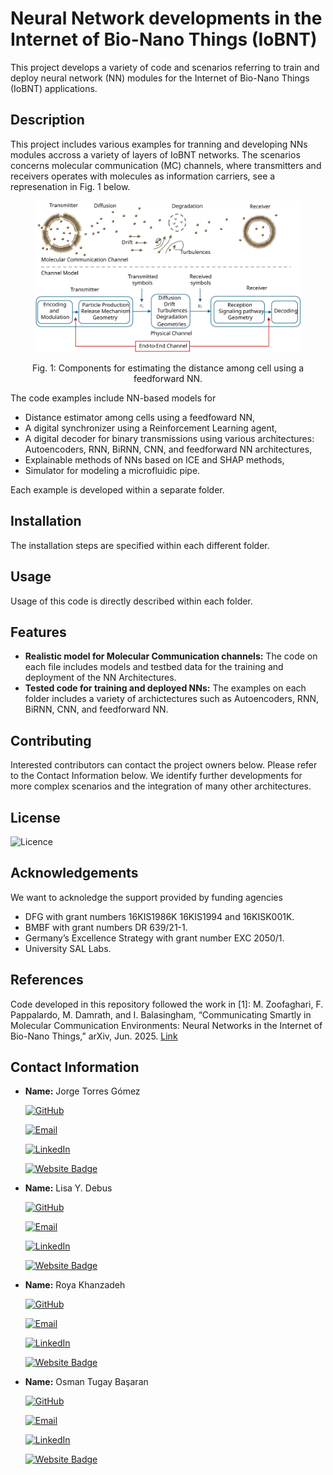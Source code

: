 # Neural Network developments in the Internet of Bio-Nano Things (IoBNT)
This project develops a variety of code and scenarios referring to train and deploy neural network (NN) modules for the Internet of Bio-Nano Things (IoBNT) applications.

## Description
This project includes various examples for tranning and developing NNs modules accross a variety of layers of IoBNT networks.
The scenarios concerns molecular communication (MC) channels, where transmitters and receivers operates with molecules as information carriers, see a represenation in Fig. 1 below.

<figure>
    <p align="center">
        <img src="https://github.com/tkn-tub/NN_molecular_communications/blob/main/Figures/channel.svg?raw=true" alt="nn" width="500">
    </p>
</figure>
<p align="center">
Fig. 1: Components for estimating the distance among cell using a feedforward NN.
</p>

The code examples include NN-based models for 

- Distance estimator among cells using a feedfoward NN,
- A digital synchronizer using a Reinforcement Learning agent,
- A digital decoder for binary transmissions using various architectures: Autoencoders, RNN, BiRNN, CNN, and feedforward NN architectures,
- Explainable methods of NNs based on ICE and SHAP methods,
- Simulator for modeling a microfluidic pipe.
 
 Each example is developed within a separate folder.


## Installation
The installation steps are specified within each different folder.

## Usage

Usage of this code is directly described within each folder.

## Features
- **Realistic model for Molecular Communication channels:** The code on each file includes models and testbed data for the training and deployment of the NN Architectures.
- **Tested code for training and deployed NNs:** The examples on each folder includes a variety of archictectures such as Autoencoders, RNN, BiRNN, CNN, and feedforward NN.

## Contributing
Interested contributors can contact the project owners below. Please refer to the Contact Information below. We identify further developments for more complex scenarios and the integration of many other architectures.

## License
![Licence](https://img.shields.io/github/license/larymak/Python-project-Scripts)

## Acknowledgements
We want to acknoledge the support provided by funding agencies 
- DFG with grant numbers 16KIS1986K 16KIS1994 and 16KISK001K.
- BMBF with grant numbers DR 639/21-1.
- Germany’s Excellence Strategy with grant number EXC 2050/1.
- University SAL Labs.

## References
Code developed in this repository followed the work in
<a name="fn1">[1]</a>: M. Zoofaghari, F. Pappalardo, M. Damrath, and I. Balasingham, “Communicating Smartly in Molecular Communication Environments: Neural Networks in the Internet of Bio-Nano Things,” arXiv, Jun. 2025. [Link](linktoarxiv)

## Contact Information

- **Name:** Jorge Torres Gómez

    [![GitHub](https://img.shields.io/badge/GitHub-181717?logo=github)](https://github.com/jorge-torresgomez)

    [![Email](https://img.shields.io/badge/Email-jorge.torresgomez@ieee.org-D14836?logo=gmail&logoColor=white)](mailto:jorge.torresgomez@ieee.org)

    [![LinkedIn](https://img.shields.io/badge/LinkedIn-torresgomez-blue?logo=linkedin&style=flat-square)](https://www.linkedin.com/in/torresgomez/)

    [![Website Badge](https://img.shields.io/badge/Website-Homepage-blue?logo=web)](https://www.tkn.tu-berlin.de/team/torres-gomez/)


- **Name:** Lisa Y. Debus

    [![GitHub](https://img.shields.io/badge/GitHub-181717?logo=github)](https://github.com/lyDebus)

    [![Email](https://img.shields.io/badge/Email-email-D14836?logo=gmail&logoColor=white)](mailto:debus@ccs-labs.org)

    [![LinkedIn](https://img.shields.io/badge/LinkedIn-Lisa-blue?logo=linkedin&style=flat-square)](https://www.linkedin.com/in/lisa-yvonne-debus-844876127/)

    [![Website Badge](https://img.shields.io/badge/Website-Homepage-blue?logo=web)](https://www.tkn.tu-berlin.de/team/debus/)

- **Name:** Roya Khanzadeh

    [![GitHub](https://img.shields.io/badge/GitHub-181717?logo=github)](https://github.com/ROYA_USER)

    [![Email](https://img.shields.io/badge/Email-roya.khanzadeh@jku.at-D14836?logo=gmail&logoColor=white)](mailto:roya.khanzadeh@jku.at)

    [![LinkedIn](https://img.shields.io/badge/LinkedIn-Roya-blue?logo=linkedin&style=flat-square)](https://www.linkedin.com/in/roya-khanzadeh-6180b654/?originalSubdomain=at)

    [![Website Badge](https://img.shields.io/badge/Website-Homepage-blue?logo=web)](https://www.jku.at/institut-fuer-nachrichtentechnik-und-hochfrequenzsysteme/team/prof-andreas-springer/roya-khanzadeh/)

- **Name:** Osman Tugay Başaran

    [![GitHub](https://img.shields.io/badge/GitHub-181717?logo=github)](https://github.com/TUGAY_USER)

    [![Email](https://img.shields.io/badge/Email-email-D14836?logo=gmail&logoColor=white)](mailto:basaran@ccs-labs.org)

    [![LinkedIn](https://img.shields.io/badge/LinkedIn-osmantugaybasaran-blue?logo=linkedin&style=flat-square)](https://www.linkedin.com/in/osmantugaybasaran/)

    [![Website Badge](https://img.shields.io/badge/Website-Homepage-blue?logo=web)](https://www.tkn.tu-berlin.de/team/basaran/)